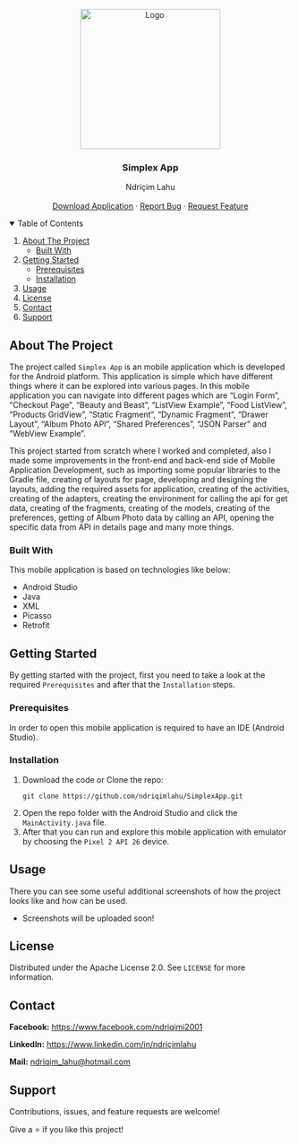 <!-- PROJECT LOGO -->
<p align="center">
  <img src="https://github.com/ndriqimlahu/NdriqimLahuPortfolio/blob/main/assets/img/portfolio/SimplexApp.png" alt="Logo" width="250" height="250">
  <h3 align="center">Simplex App</h3>
  <p align="center">
    Ndriçim Lahu
    <br>
    <br>
    <a href="https://github.com/ndriqimlahu/SimplexApp/raw/master/app/release/app-release.apk">Download Application</a>
    ·
    <a href="https://github.com/ndriqimlahu/SimplexApp/issues">Report Bug</a>
    ·
    <a href="https://github.com/ndriqimlahu/SimplexApp/issues">Request Feature</a>
  </p>
</p>


<!-- TABLE OF CONTENTS -->
<details open="open">
  <summary>Table of Contents</summary>
  <ol>
    <li>
      <a href="#about-the-project">About The Project</a>
      <ul>
        <li><a href="#built-with">Built With</a></li>
      </ul>
    </li>
    <li>
      <a href="#getting-started">Getting Started</a>
      <ul>
        <li><a href="#prerequisites">Prerequisites</a></li>
        <li><a href="#installation">Installation</a></li>
      </ul>
    </li>
    <li><a href="#usage">Usage</a></li>
    <li><a href="#license">License</a></li>
    <li><a href="#contact">Contact</a></li>
    <li><a href="#support">Support</a></li>
  </ol>
</details>


<!-- ABOUT THE PROJECT -->
## About The Project

The project called `Simplex App` is an mobile application which is developed for the Android platform. This application is simple which have different things where it can be explored into various pages. In this mobile application you can navigate into different pages which are “Login Form”, “Checkout Page”, “Beauty and Beast”, “ListView Example”, “Food ListView”, “Products GridView”, “Static Fragment”, “Dynamic Fragment”, “Drawer Layout”, “Album Photo API”, “Shared Preferences”, “JSON Parser” and “WebView Example”.

This project started from scratch where I worked and completed, also I made some improvements in the front-end and back-end side of Mobile Application Development, such as importing some popular libraries to the Gradle file, creating of layouts for page, developing and designing the layouts, adding the required assets for application, creating of the activities, creating of the adapters, creating the environment for calling the api for get data, creating of the fragments, creating of the models, creating of the preferences, getting of Album Photo data by calling an API, opening the specific data from API in details page and many more things.


### Built With

This mobile application is based on technologies like below:

* Android Studio
* Java
* XML
* Picasso
* Retrofit


<!-- GETTING STARTED -->
## Getting Started

By getting started with the project, first you need to take a look at the required `Prerequisites` and after that the `Installation` steps.


### Prerequisites

In order to open this mobile application is required to have an IDE (Android Studio).


### Installation

1. Download the code or Clone the repo:
   ```terminal
   git clone https://github.com/ndriqimlahu/SimplexApp.git
   ```
2. Open the repo folder with the Android Studio and click the `MainActivity.java` file.
3. After that you can run and explore this mobile application with emulator by choosing the `Pixel 2 API 26` device.


<!-- USAGE -->
## Usage

There you can see some useful additional screenshots of how the project looks like and how can be used.

* Screenshots will be uploaded soon!


<!-- LICENSE -->
## License

Distributed under the Apache License 2.0. See `LICENSE` for more information.


<!-- CONTACT -->
## Contact

**Facebook:** https://www.facebook.com/ndriqimi2001

**LinkedIn:** https://www.linkedin.com/in/ndriçimlahu

**Mail:** ndriqim_lahu@hotmail.com


<!-- SUPPORT -->
## Support

Contributions, issues, and feature requests are welcome!

Give a ⭐️ if you like this project!
